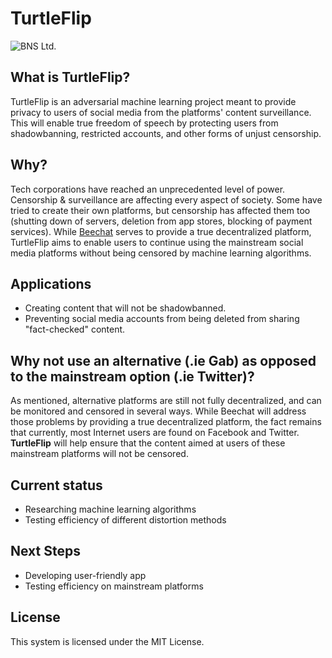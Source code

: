 # TurtleFlip

![BNS Ltd.](http://176.58.110.19/wp-content/uploads/2021/02/powered-by-1.png)

## What is TurtleFlip?

TurtleFlip is an adversarial machine learning project meant to provide privacy to users of social media from the platforms' content surveillance. This will enable true freedom of speech by protecting users from shadowbanning, restricted accounts, and other forms of unjust censorship.

## Why?
Tech corporations have reached an unprecedented level of power. Censorship & surveillance are affecting every aspect of society. Some have tried to create their own platforms, but censorship has affected them too (shutting down of servers, deletion from app stores, blocking of payment services). While [Beechat](https://github.com/BeechatNetworkSystemsLtd/BeechatNetwork) serves to provide a true decentralized platform, TurtleFlip aims to enable users to continue using the mainstream social media platforms without being censored by machine learning algorithms.

## Applications
- Creating content that will not be shadowbanned.
- Preventing social media accounts from being deleted from sharing "fact-checked" content.

## Why not use an alternative (.ie Gab) as opposed to the mainstream option (.ie Twitter)?
As mentioned, alternative platforms are still not fully decentralized, and can be monitored and censored in several ways. While Beechat will address those problems by providing a true decentralized platform, the fact remains that currently, most Internet users are found on Facebook and Twitter. **TurtleFlip** will help ensure that the content aimed at users of these mainstream platforms will not be censored.

## Current status

 * Researching machine learning algorithms 
 * Testing efficiency of different distortion methods

## Next Steps
* Developing user-friendly app
* Testing efficiency on mainstream platforms


## License
This system is licensed under the MIT License.
